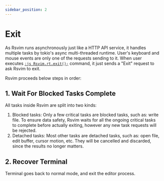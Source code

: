 ```yaml
---
sidebar_position: 2
---
```


# Exit

As Rsvim runs asynchronously just like a HTTP API service, it handles multiple tasks by tokio's async multi-threaded runtime. User's keyboard and mouse events are only one of the requests sending to it. When user executes [`:js Rsvim.rt.exit();`](/docs/api/rsvim/interfaces/RsvimRt#exit) command, it just sends a "Exit" request to ask Rsvim to exit.

Rsvim proceeds below steps in order:

## 1. Wait For Blocked Tasks Complete

All tasks inside Rsvim are split into two kinds:

1. Blocked tasks: Only a few critical tasks are blocked tasks, such as: write file. To ensure data safety, Rsvim waits for all the ongoing critical tasks to complete before actually exiting, however any new task requests will be rejected.
2. Detached tasks: Most other tasks are detached tasks, such as: open file, edit buffer, cursor motion, etc. They will be cancelled and discarded, since the results no longer matters.

## 2. Recover Terminal

Terminal goes back to normal mode, and exit the editor process.
